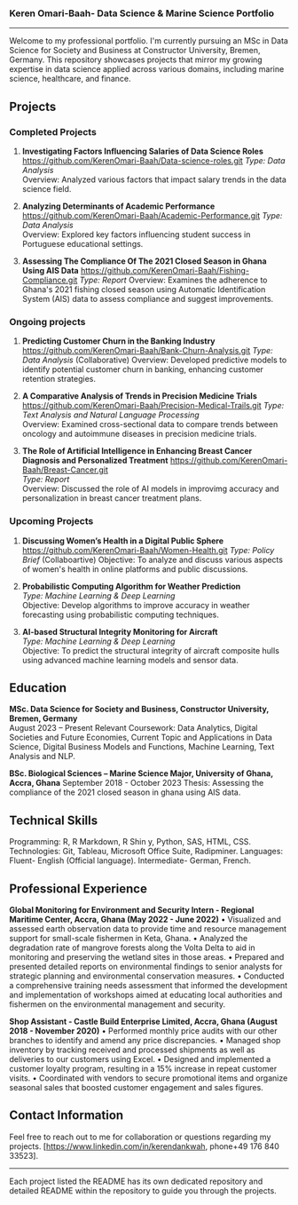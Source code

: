 ### Keren Omari-Baah- Data Science & Marine Science Portfolio

---

Welcome to my professional portfolio. I'm currently pursuing an MSc in Data Science for Society and Business at Constructor University, Bremen, Germany. This repository showcases projects that mirror my growing expertise in data science applied across various domains, including marine science, healthcare, and finance.


## Projects

### Completed Projects

1. **Investigating Factors Influencing Salaries of Data Science Roles** https://github.com/KerenOmari-Baah/Data-science-roles.git 
   _Type: Data Analysis_  
   Overview: Analyzed various factors that impact salary trends in the data science field.


2.  **Analyzing Determinants of Academic Performance** https://github.com/KerenOmari-Baah/Academic-Performance.git
    _Type: Data Analysis_  
   Overview: Explored key factors influencing student success in Portuguese educational settings.


3. **Assessing The Compliance Of The 2021 Closed Season in Ghana Using AIS Data** https://github.com/KerenOmari-Baah/Fishing-Compliance.git
   _Type: Report_
    Overview: Examines the adherence to Ghana's 2021 fishing closed season using Automatic Identification System (AIS) data to assess compliance and suggest improvements.


### Ongoing projects

1. **Predicting Customer Churn in the Banking Industry** https://github.com/KerenOmari-Baah/Bank-Churn-Analysis.git 
    _Type: Data Analysis_  (Collaborative)
   Overview: Developed predictive models to identify potential customer churn in banking, enhancing customer retention strategies.

2. **A Comparative Analysis of Trends in Precision Medicine Trials** https://github.com/KerenOmari-Baah/Precision-Medical-Trails.git 
    _Type: Text Analysis and Natural Language Processing_  
   Overview: Examined cross-sectional data to compare trends between oncology and autoimmune diseases in precision medicine trials.

3. **The Role of Artificial Intelligence in Enhancing Breast Cancer Diagnosis and Personalized Treatment** https://github.com/KerenOmari-Baah/Breast-Cancer.git    
   _Type: Report_  
   Overview: Discussed the role of AI models in improvimg accuracy and personalization in breast cancer treatment plans.

### Upcoming Projects

1. **Discussing Women’s Health in a Digital Public Sphere** https://github.com/KerenOmari-Baah/Women-Health.git
   _Type: Policy Brief_  (Collaboartive)
   Objective: To analyze and discuss various aspects of women's health in online platforms and public discussions.

2. **Probabilistic Computing Algorithm for Weather Prediction**  
   _Type: Machine Learning & Deep Learning_  
   Objective: Develop algorithms to improve accuracy in weather forecasting using probabilistic computing techniques.

3. **AI-based Structural Integrity Monitoring for Aircraft**  
   _Type: Machine Learning & Deep Learning_  
   Objective: To predict the structural integrity of aircraft composite hulls using advanced machine learning models and sensor data.


## Education                                                                                                                                                                                                                                       
**MSc. Data Science for Society and Business, Constructor University, Bremen, Germany**  
August 2023 – Present Relevant Coursework:  Data Analytics, Digital Societies and Future Economies, Current Topic and Applications in Data Science, Digital Business Models and Functions, Machine Learning, Text Analysis and NLP.

**BSc. Biological Sciences – Marine Science Major, University of Ghana, Accra, Ghana** 
September 2018 - October 2023 Thesis: Assessing the compliance of the 2021 closed season in ghana using AIS data.

## Technical Skills                                                                                                                                                                                                                            
Programming: R, R Markdown, R Shin y, Python, SAS, HTML, CSS.
Technologies: Git, Tableau, Microsoft Office Suite, Radipminer.
Languages: Fluent- English (Official language). Intermediate- German, French.
 
## Professional Experience                                                                                                                                                                                                         
**Global Monitoring for Environment and Security Intern - Regional Maritime Center, Accra, Ghana (May 2022 - June 2022)**
•	Visualized and assessed earth observation data to provide time and resource management support for small-scale fishermen in Keta, Ghana.
•	Analyzed the degradation rate of mangrove forests along the Volta Delta to aid in monitoring and preserving the wetland sites in those areas. 
•	Prepared and presented detailed reports on environmental findings to senior analysts for strategic planning and environmental conservation measures.
•	Conducted a comprehensive training needs assessment that informed the development and implementation of workshops aimed at educating local authorities and fishermen on the environmental management and security. 

**Shop Assistant - Castle Build Enterprise Limited, Accra, Ghana (August 2018 - November 2020)**
•	Performed monthly price audits with our other branches to identify and amend any price discrepancies.
•	Managed shop inventory by tracking received and processed shipments as well as deliveries to our customers using Excel.
•	Designed and implemented a customer loyalty program, resulting in a 15% increase in repeat customer visits.
•	Coordinated with vendors to secure promotional items and organize seasonal sales that boosted customer engagement and sales figures.

## Contact Information

Feel free to reach out to me for collaboration or questions regarding my projects. [https://www.linkedin.com/in/kerendankwah, phone+49 176 840 33523].

---
Each project listed the README has its own dedicated repository and detailed README within the repository to guide you through the projects.


